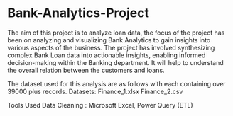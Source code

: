 # Bank-Analytics-Project
The aim of this project is to analyze loan data, the focus of the project has been on analyzing and visualizing Bank Analytics to gain insights into various aspects of the business. The project has involved synthesizing complex Bank Loan data into actionable insights, enabling informed decision-making within the Banking department. It will help to understand the overall relation between the customers and loans. 

The dataset used for this analysis are as follows with each containing over 39000 plus records.
Datasets:
Finance_1.xlsx
Finance_2.csv

Tools Used
Data Cleaning : Microsoft Excel, Power Query (ETL)



